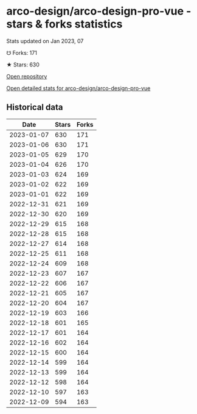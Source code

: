 # arco-design/arco-design-pro-vue - stars & forks statistics

Stats updated on Jan 2023, 07

☋ Forks: 171

★ Stars: 630

[Open repository](https://github.com/arco-design/arco-design-pro-vue)

[Open detailed stats for arco-design/arco-design-pro-vue](https://reviewgithub.com/rep/arco-design/arco-design-pro-vue)

## Historical data
| Date | Stars | Forks |
|------|-------|-------|
| 2023-01-07 | 630 | 171 | 
| 2023-01-06 | 630 | 171 | 
| 2023-01-05 | 629 | 170 | 
| 2023-01-04 | 626 | 170 | 
| 2023-01-03 | 624 | 169 | 
| 2023-01-02 | 622 | 169 | 
| 2023-01-01 | 622 | 169 | 
| 2022-12-31 | 621 | 169 | 
| 2022-12-30 | 620 | 169 | 
| 2022-12-29 | 615 | 168 | 
| 2022-12-28 | 615 | 168 | 
| 2022-12-27 | 614 | 168 | 
| 2022-12-25 | 611 | 168 | 
| 2022-12-24 | 609 | 168 | 
| 2022-12-23 | 607 | 167 | 
| 2022-12-22 | 606 | 167 | 
| 2022-12-21 | 605 | 167 | 
| 2022-12-20 | 604 | 167 | 
| 2022-12-19 | 603 | 166 | 
| 2022-12-18 | 601 | 165 | 
| 2022-12-17 | 601 | 164 | 
| 2022-12-16 | 602 | 164 | 
| 2022-12-15 | 600 | 164 | 
| 2022-12-14 | 599 | 164 | 
| 2022-12-13 | 599 | 164 | 
| 2022-12-12 | 598 | 164 | 
| 2022-12-10 | 597 | 163 | 
| 2022-12-09 | 594 | 163 | 

